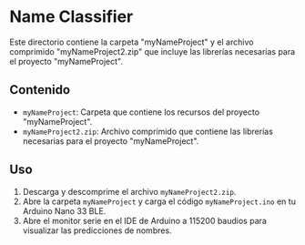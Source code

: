 # Name Classifier

Este directorio contiene la carpeta "myNameProject" y el archivo comprimido "myNameProject2.zip" que incluye las librerías necesarias para el proyecto "myNameProject".

## Contenido

- `myNameProject`: Carpeta que contiene los recursos del proyecto "myNameProject".
- `myNameProject2.zip`: Archivo comprimido que contiene las librerías necesarias para el proyecto "myNameProject".

## Uso

1. Descarga y descomprime el archivo `myNameProject2.zip`.
2. Abre la carpeta `myNameProject` y carga el código `myNameProject.ino` en tu Arduino Nano 33 BLE.
3. Abre el monitor serie en el IDE de Arduino a 115200 baudios para visualizar las predicciones de nombres.